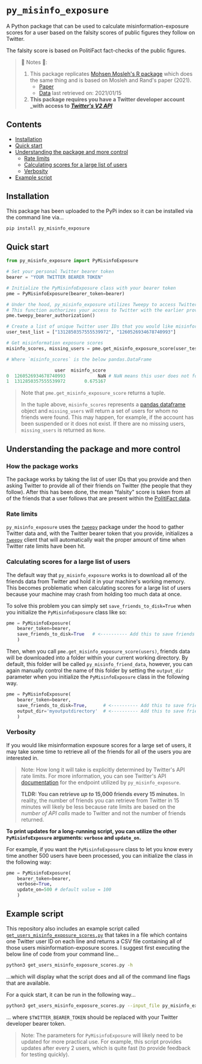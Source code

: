 # `py_misinfo_exposure`
A Python package that can be used to calculate misinformation-exposure scores for a user based on the falsity scores of public figures they follow on Twitter.

The falsity score is based on PolitiFact fact-checks of the public figures.

> 🚨 Notes 🚨:
> 1. This package replicates [Mohsen Mosleh's R package](https://github.com/mmosleh/minfo-exposure) which does the same thing and is based on Mosleh and Rand's paper (2021). 
>     - [Paper](https://psyarxiv.com/ye3pf/)
>     - [Data](https://github.com/mmosleh/minfo-exposure/tree/main/data) last retrieved on: 2021/01/15
> 2. **This package requires you have a Twitter developer account _with access to [_Twitter's V2 API_](https://developer.twitter.com/en/docs/twitter-api)** 


## Contents
- [Installation](#installation)
- [Quick start](#quick-start)
- [Understanding the package and more control](#understanding-the-package-and-more-control)
    - [Rate limits](#rate-limits)
    - [Calculating scores for a large list of users](#calculating-scores-for-a-large-list-of-users)
    - [Verbosity](#verbosity)
- [Example script](#example-script)


## Installation
This package has been uploaded to the PyPi index so it can be installed via the command line via...
```python
pip install py_misinfo_exposure
```


## Quick start

```python
from py_misinfo_exposure import PyMisinfoExposure

# Set your personal Twitter bearer token
bearer = "YOUR TWITTER BEARER TOKEN"

# Initialize the PyMisinfoExposure class with your bearer token
pme = PyMisinfoExposure(bearer_token=bearer)

# Under the hood, py_misinfo_exposure utilizes Tweepy to access Twitter data
# This function authorizes your access to Twitter with the earlier provided bearer token
pme.tweepy_bearer_authorization()

# Create a list of unique Twitter user IDs that you would like misinformation exposure scores for
user_test_list = ["1312850357555539972", "1260526934678740993"]

# Get misinformation exposure scores
misinfo_scores, missing_users = pme.get_misinfo_exposure_score(user_test_list)

# Where `misinfo_scores` is the below pandas.DataFrame

                  user  misinfo_score
0  1260526934678740993            NaN # NaN means this user does not follow any of the tracked political elites
1  1312850357555539972       0.675167
```
> Note that `pme.get_misinfo_exposure_score` returns a tuple.
>
> In the tuple above, `misinfo_scores` represents a [pandas dataframe](https://pandas.pydata.org/pandas-docs/stable/reference/api/pandas.DataFrame.html) object and `missing_users` will return a set of users for whom no friends were found. This may happen, for example, if the account has been suspended or it does not exist. If there are no missing users, `missing_users` is returned as `None`.


## Understanding the package and more control

### How the package works
The package works by taking the list of user IDs that you provide and then asking Twitter to provide all of their friends on Twitter (the people that they follow). After this has been done, the mean "falsity" score is taken from all of the friends that a user follows that are present within the [PolitiFact data](https://github.com/mr-devs/py_misinfo_exposure/blob/main/py_misinfo_exposure/data/falsity_scores.csv).


### Rate limits
`py_misinfo_exposure` uses the [`tweepy`](https://www.tweepy.org/) package under the hood to gather Twitter data and, with the Twitter bearer token that you provide, initializes a [`tweepy`](https://www.tweepy.org/) client that will automatically wait the proper amount of time when Twitter rate limits have been hit.


### Calculating scores for a large list of users
The default way that `py_misinfo_exposure` works is to download all of the friends data from Twitter and hold it in your machine's working memory. This becomes problematic when calculating scores for a large list of users because your machine may crash from holding too much data at once.

To solve this problem you can simply set `save_friends_to_disk=True` when you initialize the `PyMisinfoExposure` class like so:

```python
pme = PyMisinfoExposure(
    bearer_token=bearer,
    save_friends_to_disk=True   # <---------- Add this to save friends data to your machine
    )
```

Then, when you call `pme.get_misinfo_exposure_score(users)`, friends data will be downloaded into a folder within your current working directory. By default, this folder will be called `py_misinfo_friend_data`, however, you can again manually control the name of this folder by setting the `output_dir` parameter when you initialize the `PyMisinfoExposure` class in the following way.

```python
pme = PyMisinfoExposure(
    bearer_token=bearer,
    save_friends_to_disk=True,      # <---------- Add this to save friends data to your machine
    output_dir='myoutputdirectory'  # <---------- Add this to save friends data into the 'myoutputdirectory' folder
    )
```


### Verbosity 
If you would like misinformation exposure scores for a large set of users, it may take some time to retrieve all of the friends for all of the users you are interested in.

> Note: How long it will take is explicitly determined by Twitter's API rate limits. For more information, you can see Twitter's API [documentation](https://developer.twitter.com/en/docs/twitter-api/users/follows/api-reference/get-users-id-following) for the endpoint utilized by `py_misinfo_exposure`. 
>
> **TLDR: You can retrieve _up to_ 15,000 friends every 15 minutes.** In reality, the number of friends you can retrieve from Twitter in 15 minutes will likely be less because rate limits are based on the _number of API calls_ made to Twitter and not the number of friends returned.

**To print updates for a long-running script, you can utilize the other `PyMisinfoExposure` arguments: `verbose` and `update_on`.**

For example, if you want the `PyMisinfoExposure` class to let you know every time another 500 users have been processed, you can initialize the class in the following way:

```python
pme = PyMisinfoExposure(
    bearer_token=bearer,
    verbose=True,
    update_on=500 # default value = 100
    )
```


## Example script
This repository also includes an example script called [`get_users_misinfo_exposure_scores.py`](https://github.com/mr-devs/py_misinfo_exposure/blob/main/scripts/get_users_misinfo_exposure_scores.py) that takes in a file which contains one Twitter user ID on each line and returns a CSV file containing all of those users misinformation-exposure scores. I suggest first executing the below line of code from your command line...

```bash
python3 get_users_misinfo_exposure_scores.py -h
```

...which will display what the script does and all of the command line flags that are available.

For a quick start, it can be run in the following way...

```bash
python3 get_users_misinfo_exposure_scores.py --input_file py_misinfo_exposure/data/randomusers.txt --output_file 'my_output_filename' --bearer_token $TWITTER_BEARER_TOKEN
```

... where `$TWITTER_BEARER_TOKEN` should be replaced with your Twitter developer bearer token. 

> Note: The parameters for `PyMisinfoExposure` will likely need to be updated for more practical use. For example, this script provides updates after every 2 users, which is quite fast (to provide feedback for testing quickly).